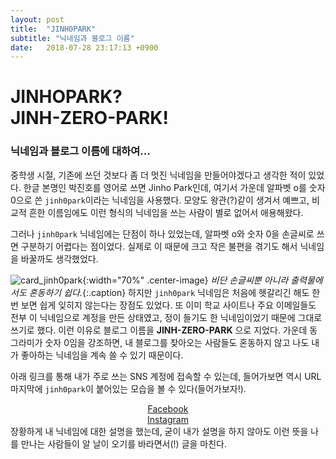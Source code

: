 ```yaml
---
layout: post
title:  "JINH0PARK"
subtitle: "닉네임과 블로그 이름"
date:   2018-07-28 23:17:13 +0900
---
```


JINHOPARK? <br> JINH-ZERO-PARK!
===
### 닉네임과 블로그 이름에 대하여...
중학생 시절, 기존에 쓰던 것보다 좀 더 멋진 닉네임을 만들어야겠다고 생각한 적이 있었다. 한글 본명인 박진호를 영어로 쓰면 Jinho Park인데, 여기서 가운데 알파벳 o를 숫자 0으로 쓴 `jinh0park`이라는 닉네임을 사용했다. 모양도 왕관(?)같이 생겨서 예쁘고, 비교적 흔한 이름임에도 이런 형식의 닉네임을 쓰는 사람이 별로 없어서 애용해왔다.

그러나 `jinh0park` 닉네임에는 단점이 하나 있었는데, 알파벳 o와 숫자 0을 손글씨로 쓰면 구분하기 어렵다는 점이었다. 실제로 이 때문에 크고 작은 불편을 겪기도 해서 닉네임을 바꿀까도 생각했었다.

![card_jinh0park](https://user-images.githubusercontent.com/39009836/43358013-f66e4c8e-92c5-11e8-86ed-f3ba7b509ec4.jpg){:width="70%" .center-image}
*비단 손글씨뿐 아니라 출력물에서도 혼동하기 쉽다.*{:.caption}
하지만 `jinh0park` 닉네임은 처음에 헷갈리긴 해도 한 번 보면 쉽게 잊히지 않는다는 장점도 있었다. 또 이미 학교 사이트나 주요 이메일들도 전부 이 닉네임으로 계정을 만든 상태였고, 정이 들기도 한 닉네임이었기 때문에 그대로 쓰기로 했다.
이런 이유로 블로그 이름을 **JINH-ZERO-PARK** 으로 지었다. 가운데 동그라미가 숫자 0임을 강조하면, 내 블로그를 찾아오는 사람들도 혼동하지 않고 나도 내가 좋아하는 닉네임을 계속 쓸 수 있기 때문이다.

아래 링크를 통해 내가 주로 쓰는 SNS 계정에 접속할 수 있는데, 들어가보면 역시 URL 마지막에 `jinh0park`이 붙어있는 모습을 볼 수 있다(들어가보자!).

<div align = "center">
<a href = "https://facebook.com/jinh0park">
<div class="fa-stack fa-lg">
  <i class="fa fa-circle fa-stack-2x"></i>
  <i class="fa fa-facebook fa-stack-1x fa-inverse"></i>
</div>
Facebook
</a>
<a href = "https://instagram.com/jinh0park">
<div class="fa-stack fa-lg">
  <i class="fa fa-circle fa-stack-2x"></i>
  <i class="fa fa-instagram fa-stack-1x fa-inverse"></i>
</div>
Instagram
</a>
</div>
장황하게 내 닉네임에 대한 설명을 했는데, 굳이 내가 설명을 하지 않아도 이런 뜻을 나를 만나는 사람들이 알 날이 오기를 바라면서(!) 글을 마친다.
